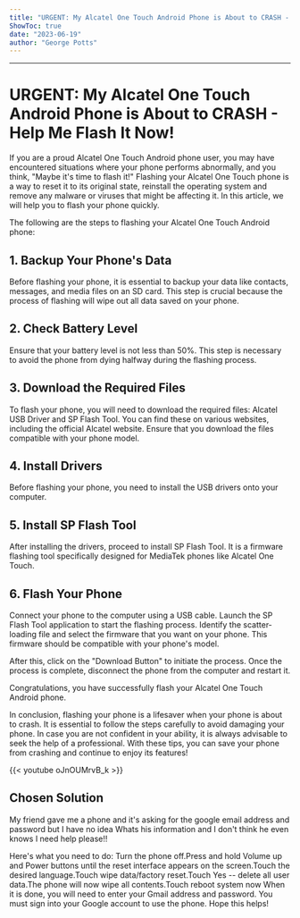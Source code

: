 ```yaml
---
title: "URGENT: My Alcatel One Touch Android Phone is About to CRASH - Help Me Flash It Now!"
ShowToc: true 
date: "2023-06-19"
author: "George Potts"
---
```

*****
# URGENT: My Alcatel One Touch Android Phone is About to CRASH - Help Me Flash It Now!

If you are a proud Alcatel One Touch Android phone user, you may have encountered situations where your phone performs abnormally, and you think, "Maybe it's time to flash it!" Flashing your Alcatel One Touch phone is a way to reset it to its original state, reinstall the operating system and remove any malware or viruses that might be affecting it. In this article, we will help you to flash your phone quickly.

The following are the steps to flashing your Alcatel One Touch Android phone:

## 1. Backup Your Phone's Data

Before flashing your phone, it is essential to backup your data like contacts, messages, and media files on an SD card. This step is crucial because the process of flashing will wipe out all data saved on your phone.

## 2. Check Battery Level

Ensure that your battery level is not less than 50%. This step is necessary to avoid the phone from dying halfway during the flashing process.

## 3. Download the Required Files

To flash your phone, you will need to download the required files: Alcatel USB Driver and SP Flash Tool. You can find these on various websites, including the official Alcatel website. Ensure that you download the files compatible with your phone model.

## 4. Install Drivers

Before flashing your phone, you need to install the USB drivers onto your computer.

## 5. Install SP Flash Tool

After installing the drivers, proceed to install SP Flash Tool. It is a firmware flashing tool specifically designed for MediaTek phones like Alcatel One Touch.

## 6. Flash Your Phone

Connect your phone to the computer using a USB cable. Launch the SP Flash Tool application to start the flashing process. Identify the scatter-loading file and select the firmware that you want on your phone. This firmware should be compatible with your phone's model.

After this, click on the "Download Button" to initiate the process. Once the process is complete, disconnect the phone from the computer and restart it.

Congratulations, you have successfully flash your Alcatel One Touch Android phone.

In conclusion, flashing your phone is a lifesaver when your phone is about to crash. It is essential to follow the steps carefully to avoid damaging your phone. In case you are not confident in your ability, it is always advisable to seek the help of a professional. With these tips, you can save your phone from crashing and continue to enjoy its features!

{{< youtube oJnOUMrvB_k >}} 



## Chosen Solution
 My friend gave me a phone and it's asking for the google email address and password but I have no idea Whats his information and I don't think he even knows I need help please!!

 Here's what you need to do:
Turn the phone off.Press and hold Volume up and Power buttons until the reset interface appears on the screen.Touch the desired language.Touch wipe data/factory reset.Touch Yes -- delete all user data.The phone will now wipe all contents.Touch reboot system now
When it is done, you will need to enter your Gmail address and password. You must sign into your Google account to use the phone.
Hope this helps!




